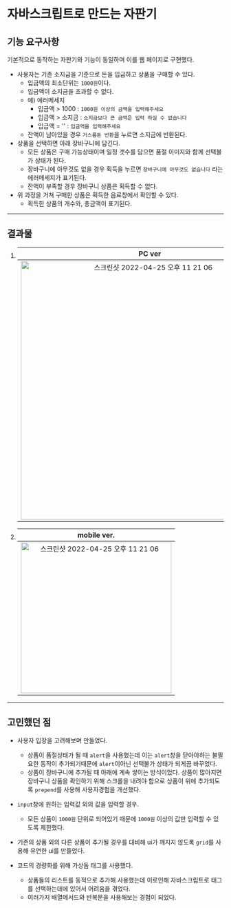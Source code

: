 # 자바스크립트로 만드는 자판기

## 기능 요구사항

기본적으로 동작하는 자판기와 기능이 동일하며 이를 웹 페이지로 구현했다.

-   사용자는 기존 소지금을 기준으로 돈을 입금하고 상품을 구매할 수 있다.
    -   입금액의 최소단위는 `1000원`이다.
    -   입금액이 소지금을 초과할 수 없다.
    -   예) 에러메세지
        -   입금액 > 1000 : `1000원 이상의 금액을 입력해주세요`
        -   입금액 > 소지금 : `소지금보다 큰 금액은 입력 하실 수 없습니다`
        -   입금액 = '' : `입금액을 입력해주세요`
    -   잔액이 남아있을 경우 `거스름돈 반환`을 누르면 소지금에 반환된다.
-   상품을 선택하면 아래 장바구니에 담긴다.
    -   모든 상품은 구매 가능상태이며 일정 갯수를 담으면 품절 이미지와 함께 선택불가 상태가 된다.
    -   장바구니에 아무것도 없을 경우 획득을 누르면 `장바구니에 아무것도 없습니다` 라는 에러메세지가 표기된다.
    -   잔액이 부족할 경우 장바구니 상품은 획득할 수 없다.
-   위 과정을 거쳐 구매한 상품은 획득한 음료창에서 확인할 수 있다.
    -   획득한 상품의 개수와, 총금액이 표기된다.

---

## 결과물

1. |                                                                                    PC ver                                                                                     |
   | :---------------------------------------------------------------------------------------------------------------------------------------------------------------------------: |
   | <img width="600" alt="스크린샷 2022-04-25 오후 11 21 06" src="https://user-images.githubusercontent.com/97894417/165108638-df65156a-a15c-47ca-8ac6-48eb0baba2fe.png"> |

2. |                                                                                  mobile ver.                                                                                  |
   | :---------------------------------------------------------------------------------------------------------------------------------------------------------------------------: |
   | <img width="350" alt="스크린샷 2022-04-25 오후 11 21 06" src="https://user-images.githubusercontent.com/97894417/165109592-e18d9528-4f6e-4923-aaba-0f9814dcb58c.png"> |

---

## 고민했던 점

-   사용자 입장을 고려해보며 만들었다.
    -   상품이 품절상태가 될 때 `alert`을 사용했는데 이는 `alert`창을 닫아야하는 불필요한 동작이 추가되기때문에 `alert`이아닌 선택불가 상태가 되게끔 바꾸었다.
    -   상품이 장바구니에 추가될 때 아래에 계속 쌓이는 방식이었다. 상품이 많아지면 장바구니 상품을 확인하기 위해 스크롤을 내려야 함으로 상품이 위에 추가되도록 `prepend`를 사용해 사용자경험을 개선했다.
-   `input`창에 원하는 입력값 외의 값을 입력할 경우.

    -   모든 상품이 `1000원` 단위로 되어있기 때문에 `1000원` 이상의 값만 입력할 수 있도록 제한했다.

-   기존의 상품 외의 다른 상품이 추가될 경우를 대비해 ui가 깨지지 않도록 `grid`를 사용해 유연한 ui를 만들었다.
-   코드의 경량화를 위해 가상돔 태그를 사용했다.
    -   상품들의 리스트를 동적으로 추가해 사용했는데 이로인해 자바스크립트로 태그를 선택하는데에 있어서 어려움을 겪었다.
    -   여러가지 배열메서드와 반복문을 사용해보는 경험이 되었다.
